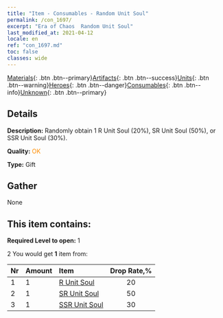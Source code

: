 ```yaml
---
title: "Item - Consumables - Random Unit Soul"
permalink: /con_1697/
excerpt: "Era of Chaos  Random Unit Soul"
last_modified_at: 2021-04-12
locale: en
ref: "con_1697.md"
toc: false
classes: wide
---
```

 [Materials](/){: .btn .btn--primary}[Artifacts](/Artifacts/){: .btn .btn--success}[Units](/Units/){: .btn .btn--warning}[Heroes](/Heroes/){: .btn .btn--danger}[Consumables](/Consumables/){: .btn .btn--info}[Unknown](/Unknown/){: .btn .btn--primary}

## Details
 **Description:** Randomly obtain 1 R Unit Soul (20%), SR Unit Soul (50%), or SSR Unit Soul (30%).

 **Quality:** <span style="color: #FF8C00">OK</span>

 **Type:** Gift

## Gather

  None

## This item contains:

 **Required Level to open:** 1

 2 You would get **1** item  from:

  | Nr | Amount |     Item    | Drop Rate,% |
  |:---|:-------|:------------|:---------:|
  | 1 | 1 | [R Unit Soul](/Items/con_533/) | 20 | 
  | 2 | 1 | [SR Unit Soul](/Items/con_534/) | 50 | 
  | 3 | 1 | [SSR Unit Soul](/Items/con_535/) | 30 | 
